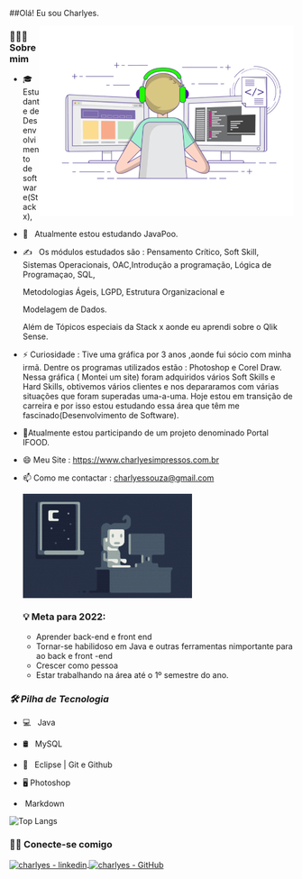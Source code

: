 ##Olá! Eu sou Charlyes.

<img align="right" alt="GIF" src="https://raw.githubusercontent.com/devSouvik/devSouvik/master/gif3.gif" width="450"/>

###  👨🏻‍💻 Sobre mim 
- 🎓   Estudante de Desenvolvimento de software(Stack x),


- 🔭   Atualmente estou estudando JavaPoo.

- ✍️   Os módulos  estudados são : Pensamento Crítico, Soft Skill, Sistemas Operacionais, OAC,Introdução a programação, Lógica de Programaçao, SQL,

  Metodologias Ágeis, LGPD, Estrutura Organizacional e

  Modelagem de Dados.

  Além de Tópicos especiais da Stack x aonde eu aprendi sobre o Qlik Sense. 

- ⚡ Curiosidade : Tive uma gráfica por 3 anos ,aonde fui sócio com minha irmã. Dentre os programas utilizados estão : Photoshop e Corel Draw. Nessa gráfica ( Montei um site) foram adquiridos vários Soft Skills e Hard  Skills, obtivemos vários clientes e nos depararamos com várias situações que foram superadas uma-a-uma. Hoje estou  em transição de carreira e por isso estou estudando essa área que têm me fascinado(Desenvolvimento de Software). 

- 💼Atualmente estou participando de um projeto denominado Portal IFOOD.

- 😄 Meu Site : https://www.charlyesimpressos.com.br

- 📫 Como me contactar : charlyessouza@gmail.com

  <img alt="Night Coding" src="https://raw.githubusercontent.com/AVS1508/AVS1508/master/assets/Night-Coding.gif" align="center"/>

  ### 💡 Meta para 2022:

  - Aprender back-end e front end
  - Tornar-se habilidoso em Java e outras ferramentas nimportante para ao back e front -end
  - Crescer como pessoa
  - Estar trabalhando na área até o 1º semestre do ano.

### **_🛠 Pilha de Tecnologia_**

- 💻   Java 

- 🛢   MySQL 

- 🔧   Eclipse | Git e Github

- 🖥  Photoshop 

- ​     Markdown




![ Top Langs ](https://github-readme-stats.vercel.app/api/top-langs/?username=devSouvik&layout=compact&text_color=daf7dc&bg_color=151515)

### 🤝🏻 Conecte-se comigo 
<a href="https://www.linkedin.com/in/charlyes-rodrigues/" target =" _blank">
<img align="center" alt ="charlyes - linkedin" height="30" width="40" src="https://cdn.jsdelivr.net/gh/devicons/devicon/icons/linkedin/linkedin-original.svg"style="max - width:100%;">
<a href="https://github.com/CharlyesRodrigues" target =" _blank">
  <img align="center" alt ="charlyes - GitHub" height="30" width="40" src="https://cdn.jsdelivr.net/gh/devicons/devicon/icons/github/github-original-wordmark.svg"style="max - width:100%;">

  



